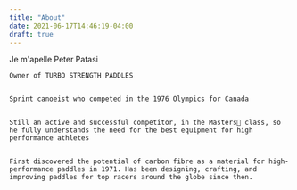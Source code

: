 ```yaml
---
title: "About"
date: 2021-06-17T14:46:19-04:00
draft: true
---
```


Je m'apelle Peter Patasi    
    
    Owner of TURBO STRENGTH PADDLES
    
    
    Sprint canoeist who competed in the 1976 Olympics for Canada
    
    
    Still an active and successful competitor, in the Masters class, so he fully understands the need for the best equipment for high performance athletes
    
    
    First discovered the potential of carbon fibre as a material for high-performance paddles in 1971. Has been designing, crafting, and improving paddles for top racers around the globe since then.
    